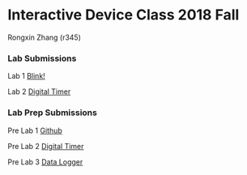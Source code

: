 # Interactive Device Class 2018 Fall

Rongxin Zhang (r345)

### Lab Submissions
Lab 1 [Blink!](/Lab_Submission/lab1/write_up.md)

Lab 2 [Digital Timer](/Lab_Submission/lab2/write_up.md)

### Lab Prep Submissions
Pre Lab 1 [Github](/Lab_Prep_Submission/prep1/README.md)

Pre Lab 2 [Digital Timer](/Lab_Prep_Submission/prep2/README.md)

Pre Lab 3 [Data Logger](/Lab_Prep_Submission/prep3/README.md)
